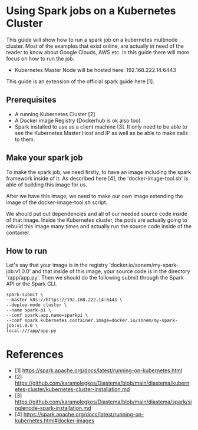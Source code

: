 # Using Spark jobs on a Kubernetes Cluster

This guide will show how to run a spark job on a kubernetes multinode cluster. Most of the examples that exist online, are actually in need of the reader to know about Google Clouds, AWS etc. In this guide there will more focus on how to run the job.
- Kubernetes Master Node will be hosted here: 192.168.222.14:6443

This guide is an extension of the official spark guide here [1].

## Prerequisites
- A running Kubernetes Cluster [2]
- A Docker image Registry (Dockerhub is ok also too)
- Spark installed to use as a client machine [3]. It only need to be able to see the Kubernetes Master Host and IP as well as be able to make calls to them.

## Make your spark job
To make the spark job, we need firstly, to have an image including the spark framework inside of it. As described here [4], the 'docker-image-tool.sh' is able of building this image for us.

After we have this image, we need to make our own image extending the image of the docker-image-tool.sh script.

We should put out dependencies and all of our needed source code inside of that image. Inside the Kubernetes cluster, the pods are actually going to rebuild this image many times and actually run the source code inside of the container.

## How to run
Let's say that your image is in the registry 'docker.io/sonem/my-spark-job:v1.0.0' and that inside of this image, your source code is in the directory '/app/app.py'. Then we should do the following submit through the Spark API or the Spark CLI.
```
spark-submit \
--master k8s://https://192.168.222.14:6443 \
--deploy-mode cluster \
--name spark-pi \
--conf spark.app.name=sparkpi \
--conf spark.kubernetes.container.image=docker.io/sonem/my-spark-job:v1.0.0 \
local:///app/app.py
``` 

# References
- [1] https://spark.apache.org/docs/latest/running-on-kubernetes.html
- [2] https://github.com/karamolegkos/Diastema/blob/main/diastema/kubernetes-cluster/kubernetes-cluster-installation.md
- [3] https://github.com/karamolegkos/Diastema/blob/main/diastema/spark/singlenode-spark-installation.md
- [4] https://spark.apache.org/docs/latest/running-on-kubernetes.html#docker-images
